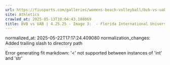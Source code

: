 ```yaml
---
url: https://fiusports.com/galleries/womens-beach-volleyball/bvb-vs-uab-4-25-25/image-3/357/62802/
site: Athletics
crawled_at: 2025-05-13T10:04:43.108069
title: BVB vs UAB | 4.25.25 - Image 3:  - Florida International University
---
```

normalized_at: 2025-05-22T17:17:24.409080
normalization_changes: Added trailing slash to directory path

Error generating fit markdown: '<' not supported between instances of 'int' and 'str'